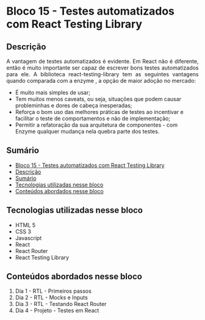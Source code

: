# Bloco 15 - Testes automatizados com React Testing Library

## Descrição
<p align="justify">
      A vantagem de testes automatizados é evidente. Em React não é diferente, então é muito importante ser capaz de escrever bons testes automatizados para ele. A biblioteca react-testing-library tem as seguintes vantagens quando comparada com a enzyme , a opção de maior adoção no mercado:
</p>

- É muito mais simples de usar;
- Tem muitos menos caveats, ou seja, situações que podem causar probleminhas e dores de cabeça inesperadas;
- Reforça o bom uso das melhores práticas de testes ao incentivar e facilitar o teste de comportamentos e não de implementação;
- Permitir a refatoração da sua arquitetura de componentes - com Enzyme qualquer mudança nela quebra parte dos testes.

## Sumário
- [Bloco 15 - Testes automatizados com React Testing Library](#bloco-15---testes-automatizados-com-react-testing-library)
- [Descrição](#descrição)
- [Sumário](#sumário)
- [Tecnologias utilizadas nesse bloco](#tecnologias-utilizadas-nesse-bloco)
- [Conteúdos abordados nesse bloco](#conteúdos-abordados-nesse-bloco)

## Tecnologias utilizadas nesse bloco
- HTML 5
- CSS 3
- Javascript
- React
- React Router
- React Testing Library

## Conteúdos abordados nesse bloco
1. Dia 1 - RTL - Primeiros passos
2. Dia 2 - RTL - Mocks e Inputs
3. Dia 3 - RTL - Testando React Router
4. Dia 4 - Projeto - Testes em React

